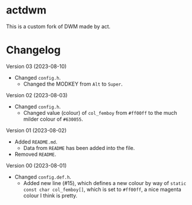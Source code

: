# actdwm

This is a custom fork of DWM made by act.


# Changelog

Version 03 (2023-08-10)
  - Changed ``config.h``.
    - Changed the MODKEY from ``Alt`` to ``Super``.

Version 02 (2023-08-03)
  - Changed ``config.h``.
    - Changed value (colour) of ``col_femboy`` from ``#ff00ff`` to the much milder colour of ``#630055``.

Version 01 (2023-08-02)
  - Added ``README.md``.
    - Data from ``README`` has been added into the file.
  - Removed ``README``.

Version 00 (2023-08-01)
  - Changed ``config.def.h``.
    - Added new line (#15), which defines a new colour by way of ``static const char col_femboy[]``, which is set to ``#ff00ff``, a nice magenta colour I think is pretty.